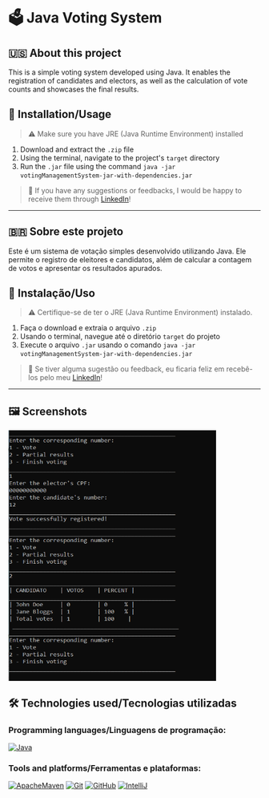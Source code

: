 # 🗳️ Java Voting System

## 🇺🇸 About this project

This is a simple voting system developed using Java. It enables the registration of candidates and electors, as well as the calculation of vote counts and showcases the final results.

## 📝 Installation/Usage

> ⚠️ Make sure you have JRE (Java Runtime Environment) installed

1. Download and extract the `.zip` file
2. Using the terminal, navigate to the project's `target` directory
3. Run the `.jar` file using the command `java -jar votingManagementSystem-jar-with-dependencies.jar`

> 💬 If you have any suggestions or feedbacks, I would be happy to receive them through <a href="https://www.linkedin.com/in/bshiromoto/" target="_blank">LinkedIn</a>!

<hr>

## 🇧🇷 Sobre este projeto

Este é um sistema de votação simples desenvolvido utilizando Java. Ele permite o registro de eleitores e candidatos, além de calcular a contagem de votos e apresentar os resultados apurados.

## 📝 Instalação/Uso

> ⚠️ Certifique-se de ter o JRE (Java Runtime Environment) instalado.

1. Faça o download e extraia o arquivo `.zip`
2. Usando o terminal, navegue até o diretório `target` do projeto
3. Execute o arquivo `.jar` usando o comando `java -jar votingManagementSystem-jar-with-dependencies.jar`

> 💬 Se tiver alguma sugestão ou feedback, eu ficaria feliz em recebê-los pelo meu <a href="https://www.linkedin.com/in/bshiromoto/" target="_blank">LinkedIn</a>!

<hr>

## 🖼️ Screenshots
<div style="display:flex;">
  <img src="./screenshots/screenshot-01.png" alt="Dark mode" height="500" width="415" />
</div>

## 🛠️ Technologies used/Tecnologias utilizadas
### Programming languages/Linguagens de programação:
[![Java](https://img.shields.io/badge/java-%23ED8B00.svg?style=for-the-badge&logo=openjdk&logoColor=white)]()

### Tools and platforms/Ferramentas e plataformas:
[![ApacheMaven](https://img.shields.io/badge/apache_maven-C71A36?style=for-the-badge&logo=apachemaven&logoColor=white)]()
[![Git](https://img.shields.io/badge/Git-E44C30?style=for-the-badge&logo=git&logoColor=white)]()
[![GitHub](https://img.shields.io/badge/GitHub-100000?style=for-the-badge&logo=github&logoColor=white)]()
[![IntelliJ](https://img.shields.io/badge/IntelliJ_IDEA-000000.svg?style=for-the-badge&logo=intellij-idea&logoColor=white)]()

